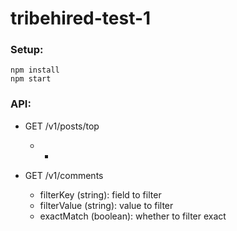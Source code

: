 # tribehired-test-1

### Setup:

```
npm install
npm start
```


### API:

* GET /v1/posts/top
    - -

* GET /v1/comments
    - filterKey (string): field to filter
    - filterValue (string): value to filter
    - exactMatch (boolean): whether to filter exact
